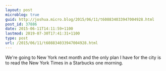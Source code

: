 ```yaml
---
layout: post
microblog: true
guid: http://joshua.micro.blog/2015/06/11/t608834033947004928.html
post_id: 37886
date: 2015-06-11T14:11:59+1100
lastmod: 2019-07-30T17:41:31+1100
type: post
url: /2015/06/11/t608834033947004928.html
---
```

We're going to New York next month and the only plan I have for the city is to read the New York Times in a Starbucks one morning.
